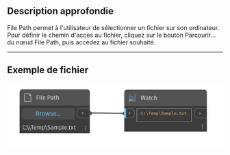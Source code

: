## Description approfondie
File Path permet à l'utilisateur de sélectionner un fichier sur son ordinateur. Pour définir le chemin d'accès au fichier, cliquez sur le bouton Parcourir... du nœud File Path, puis accédez au fichier souhaité.
___
## Exemple de fichier

![File Path](./CoreNodeModels.Input.Filename_img.jpg)

